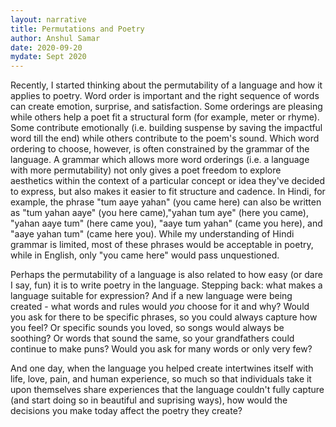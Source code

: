 ```yaml
---
layout: narrative
title: Permutations and Poetry
author: Anshul Samar
date: 2020-09-20
mydate: Sept 2020
---
```


Recently, I started thinking about the permutability of a language and how it applies to poetry. Word order is important and the right sequence of words can create emotion, surprise, and satisfaction. Some orderings are pleasing while others help a poet fit a structural form (for example, meter or rhyme). Some contribute emotionally (i.e. building suspense by saving the impactful word till the end) while others contribute to the poem's sound. Which word ordering to choose, however, is often constrained by the grammar of the language. A grammar which allows more word orderings (i.e. a language with more permutability) not only gives a poet freedom to explore aesthetics within the context of a particular concept or idea they've decided to express, but also makes it easier to fit structure and cadence. In Hindi, for example, the phrase "tum aaye yahan" (you came here) can also be written as "tum yahan aaye" (you here came),"yahan tum aye" (here you came), "yahan aaye tum" (here came you), "aaye tum yahan" (came you here), and "aaye yahan tum" (came here you). While my understanding of Hindi grammar is limited, most of these phrases would be acceptable in poetry, while in English, only "you came here" would pass unquestioned. 
  
Perhaps the permutability of a language is also related to how easy (or dare I say, fun) it is to write poetry in the language. Stepping back: what makes a language suitable for expression? And if a new language were being created - what words and rules would <i>you</i> choose for it and why? Would you ask for there to be specific phrases, so you could always capture how you feel? Or specific sounds you loved, so songs would always be soothing? Or words that sound the same, so your grandfathers could continue to make puns? Would you ask for many words or only very few?   
  
And one day, when the language you helped create intertwines itself with life, love, pain, and human experience, so much so that individuals take it upon themselves share experiences that the language couldn't fully capture (and start doing so in beautiful and suprising ways), how would the decisions you make today affect the poetry they create?   

